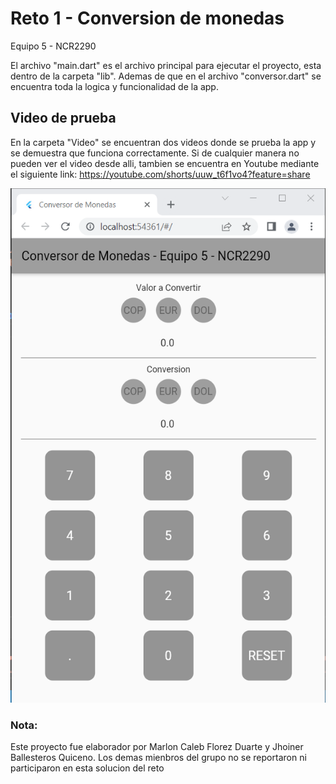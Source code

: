 # Reto 1 - Conversion de monedas
Equipo 5 - NCR2290

El archivo "main.dart" es el archivo principal para ejecutar el proyecto, esta dentro de la carpeta "lib".
Ademas de que en el archivo "conversor.dart" se encuentra toda la logica y funcionalidad de la app.

## Video de prueba

En la carpeta "Video" se encuentran dos videos donde se prueba la app y se demuestra que funciona correctamente.
Si de cualquier manera no pueden ver el video desde alli, tambien se encuentra en Youtube mediante el siguiente
link: https://youtube.com/shorts/uuw_t6f1vo4?feature=share

![Imagen de referencia App](https://raw.githubusercontent.com/mallonflowerz/reto1/master/video/app.PNG)


### Nota:
Este proyecto fue elaborador por Marlon Caleb Florez Duarte y Jhoiner Ballesteros Quiceno.
Los demas mienbros del grupo no se reportaron ni participaron en esta solucion del reto
